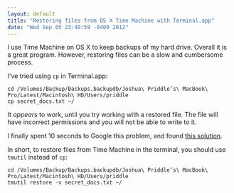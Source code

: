 ```yaml
---
layout: default
title: "Restoring files from OS X Time Machine with Terminal.app"
date: "Wed Sep 05 23:40:59 -0400 2012"
---
```


I use Time Machine on OS X to keep backups of my hard drive. Overall it is a
great program. However, restoring files can be a slow and cumbersome process.

I've tried using `cp` in Terminal.app:

    cd /Volumes/Backup/Backups.backupdb/Joshua\ Priddle’s\ MacBook\ Pro/Latest/Macintosh\ HD/Users/priddle
    cp secret_docs.txt ~/

It _appears_ to work, until you try working with a restored file. The file
will have incorrect permissions and you will not be able to write to it.

I finally spent 10 seconds to Google this problem, and found
[this solution](http://support.apple.com/kb/HT5139).

In short, to restore files from Time Machine in the terminal, you should use
`tmutil` instead of `cp`:

    cd /Volumes/Backup/Backups.backupdb/Joshua\ Priddle’s\ MacBook\ Pro/Latest/Macintosh\ HD/Users/priddle
    tmutil restore -v secret_docs.txt ~/
